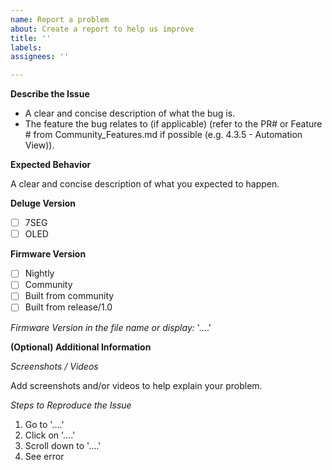 ```yaml
---
name: Report a problem
about: Create a report to help us improve
title: ''
labels:
assignees: ''

---
```


**Describe the Issue**
- A clear and concise description of what the bug is.
- The feature the bug relates to (if applicable) (refer to the PR# or Feature # from Community_Features.md if possible (e.g. 4.3.5 - Automation View)).

**Expected Behavior**

A clear and concise description of what you expected to happen.

**Deluge Version**
- [ ] 7SEG
- [ ] OLED

**Firmware Version**

- [ ] Nightly
- [ ] Community
- [ ] Built from community
- [ ] Built from release/1.0

_Firmware Version in the file name or display:_ '....'

**(Optional) Additional Information**

_Screenshots / Videos_

Add screenshots and/or videos to help explain your problem.

_Steps to Reproduce the Issue_

1. Go to '....'
2. Click on '....'
3. Scroll down to '....'
4. See error
